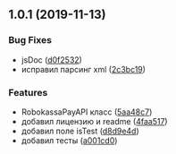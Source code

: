 ## 1.0.1 (2019-11-13)


### Bug Fixes

* jsDoc ([d0f2532](https://github.com/Altairko/roboapi.ts/commit/d0f253230b171e3c7faa57a86b6c949c8dbc1342))
* исправил парсинг xml ([2c3bc19](https://github.com/Altairko/roboapi.ts/commit/2c3bc1968396fd8f42a01e8374213382fa1f442a))


### Features

* RobokassaPayAPI класс ([5aa48c7](https://github.com/Altairko/roboapi.ts/commit/5aa48c7ac8c81009bd4bd88d62c4d98d9ec37e9b))
* добавил лицензию и readme ([4faa517](https://github.com/Altairko/roboapi.ts/commit/4faa5172e155baa08c355a79c3efe963ff4cdfc2))
* добавил поле isTest ([d8d9e4d](https://github.com/Altairko/roboapi.ts/commit/d8d9e4dacc5e880d0028f6831919e55c4b5367aa))
* добавил тесты ([a001cd0](https://github.com/Altairko/roboapi.ts/commit/a001cd06b1f860d6807f117cc9020d4ba5dba575))




